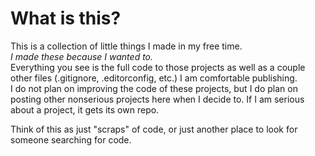 # What is this?  

This is a collection of little things I made in my free time.  
*I made these because I wanted to.*  
Everything you see is the full code to those projects as well as a couple other files (.gitignore, .editorconfig, etc.) I am comfortable publishing.  
I do not plan on improving the code of these projects, but I do plan on posting other nonserious projects here when I decide to. If I am serious about a project, it gets its own repo.  

Think of this as just "scraps" of code, or just another place to look for someone searching for code.
